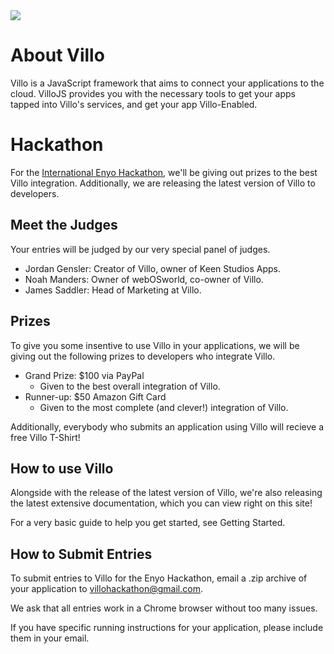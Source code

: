 <img src="https://api.villo.me/avatar.php?username=kesne"/>

About Villo
===========

Villo is a JavaScript framework that aims to connect your applications to the cloud. VilloJS provides you with the necessary tools to get your apps tapped into Villo's services, and get your app Villo-Enabled.

Hackathon
=========

For the [International Enyo Hackathon](http://enyohackathon.com/), we'll be giving out prizes to the best Villo integration. Additionally, we are releasing the latest version of Villo to developers.

Meet the Judges
---------------

Your entries will be judged by our very special panel of judges.

 - Jordan Gensler: Creator of Villo, owner of Keen Studios Apps.
 - Noah Manders: Owner of webOSworld, co-owner of Villo.
 - James Saddler: Head of Marketing at Villo.
 
Prizes
------

To give you some insentive to use Villo in your applications, we will be giving out the following prizes to developers who integrate Villo.

 - Grand Prize: $100 via PayPal 
 	- Given to the best overall integration of Villo.
 - Runner-up: $50 Amazon Gift Card
 	- Given to the most complete (and clever!) integration of Villo.

Additionally, everybody who submits an application using Villo will recieve a free Villo T-Shirt!
 
How to use Villo
----------------

Alongside with the release of the latest version of Villo, we're also releasing the latest extensive documentation, which you can view right on this site!

For a very basic guide to help you get started, see Getting Started.
 
How to Submit Entries
---------------------

To submit entries to Villo for the Enyo Hackathon, email a .zip archive of your application to villohackathon@gmail.com.

We ask that all entries work in a Chrome browser without too many issues.

If you have specific running instructions for your application, please include them in your email.